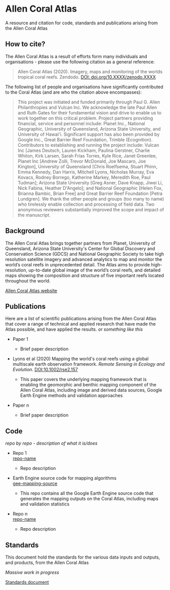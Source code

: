# Allen Coral Atlas
A resource and citation for code, standards and publications arising from the Allen Coral Atlas


## How to cite?
The Allen Coral Atlas is a result of efforts form many individuals and organisations - please use the following citation as a general reference:  
> Allen Coral Atlas (2020). Imagery, maps and monitoring of the worlds tropical coral reefs. Zendodo. [DOI: doi.org/10.XXXX/zenodo.XXXX](https://doi.org/10.XXXX/zenodo.XXXX)  

The following list of people and organisations have significantly contributed to the Coral Atlas (and are who the citation above encompasses):  
> This project was initiated and funded primarily through Paul G. Allen Philanthropies and Vulcan Inc. We acknowledge the late Paul Allen and Ruth Gates for their fundamental vision and drive to enable us to work together on this critical problem. Project partners providing financial, service and personnel include: Planet Inc., National Geographic, University of Queensland, Arizona State University, and University of Hawai'i. Significant support has also been provided by Google Inc., Great Barrier Reef Foundation, Trimble (Ecognition). Contributors to establishing and running the project include: Vulcan Inc [James Deutsch, Lauren Kickham, Paulina Gerstner, Charlie Whiton, Kirk Larsen, Sarah Frias Torres, Kyle Rice, Janet Greenlee, Planet Inc [Andrew Zolli, Trevor McDonald, Joe Mascaro, Joe Kington], University of Queensland [Chris Roelfsema, Stuart Phinn, Emma Kennedy, Dan Harris, Mitchell Lyons, Nicholas Murray, Eva Kovacs, Rodney Borrego, Katherine Markey, Meredith Roe, Paul Tudman]; Arizona State University [Greg Asner, Dave Knapp, Jiwei Li, Nick Fabina, Heather D'Angelo]; and National Geographic [Helen Fox, Brianna Bambic, Brian Free] and Great Barrier Reef Foundation [Petra Lundgren]. We thank the other people and groups (too many to name) who tirelessly enable collection and processing of field data. Two anonymous reviewers substantially improved the scope and impact of the manuscript.  


## Background

The Allen Coral Atlas brings together partners from Planet, University of Queensland, Arizona State University's Center for Global Discovery and Conservation Science (GDCS) and National Geographic Society to take high resolution satellite imagery and advanced analytics to map and monitor the world’s coral reefs in unprecedented detail. The Atlas aims to provide high-resolution, up-to-date global image of the world’s coral reefs, and detailed maps showing the composition and structure of five important reefs located throughout the world.  

[Allen Coral Atlas website](https://allencoralatlas.org/)  


## Publications
Here are a list of scientific publications arising from the Allen Coral Atlas that cover a range of technical and applied research that have made the Atlas possible, and have applied the results.  *or something like this*

+ Paper 1  
   - Brief paper description  
  
+ Lyons et al (2020) Mapping the world's coral reefs using a global multiscale earth observation framework. *Remote Sensing in Ecology and Evolution*. [DOI:10.1002/rse2.157](https://doi.org/10.1002/rse2.157)  
   - This paper covers the underlying mapping framework that is enabling the geomorphic and benthic mapping component of the Allen Coral Atlas, including image and derived data sources, Google Earth Engine methods and validation approaches  
  
+ Paper n  
   - Brief paper description  


## Code
*repo by repo - description of what it is/does*

+ Repo 1  
   [repo-name](https://github.com/CoralMapping/repo-name)  
   - Repo description  

+ Earth Engine source code for mapping algorithms  
   [gee-mapping-source](https://github.com/CoralMapping/gee-mapping-source)  
   - This repo contains all the Google Earth Engine source code that generates the mapping outputs on the Coral Atlas, including maps and validation statistics  

+ Repo n  
   [repo-name](https://github.com/CoralMapping/repo-name)  
   - Repo description  


## Standards
This document hold the standards for the various data inputs and outputs, and products, from the Allen Coral Atlas  

*Massive work in progress*  

[Standards document](STANDARDS.md)

